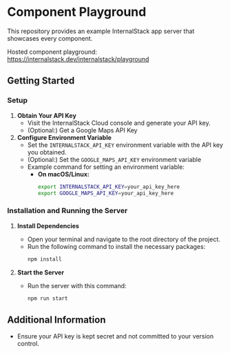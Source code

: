 # Component Playground

This repository provides an example InternalStack app server that showcases every component.

Hosted component playground:
https://internalstack.dev/internalstack/playground

## Getting Started

### Setup

1. **Obtain Your API Key**
   - Visit the InternalStack Cloud console and generate your API key.
   - (Optional:) Get a Google Maps API Key
2. **Configure Environment Variable**
   - Set the `INTERNALSTACK_API_KEY` environment variable with the API key you obtained.
   - (Optional:) Set the `GOOGLE_MAPS_API_KEY` environment variable
   - Example command for setting an environment variable:
     - **On macOS/Linux:**
       ```sh
       export INTERNALSTACK_API_KEY=your_api_key_here
       export GOOGLE_MAPS_API_KEY=your_api_key_here
       ```

### Installation and Running the Server

1. **Install Dependencies**
   - Open your terminal and navigate to the root directory of the project.
   - Run the following command to install the necessary packages:
     ```sh
     npm install
     ```

2. **Start the Server**
   - Run the server with this command:
     ```sh
     npm run start
     ```

## Additional Information

- Ensure your API key is kept secret and not committed to your version control.

